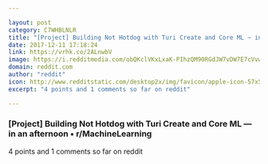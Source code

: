 ```yaml
---

layout: post
category: C7WHBLNLR
title: "[Project] Building Not Hotdog with Turi Create and Core ML — in an afternoon • r/MachineLearning"
date: 2017-12-11 17:18:24
link: https://vrhk.co/2ALnwbV
image: https://i.redditmedia.com/obQKclVKxLxaK-PIhzQM90RGdJW7vDW7E7cVvwo4w4A.jpg?w=320&s=d98c41668f8d240b61631cf5f4033866
domain: reddit.com
author: "reddit"
icon: http://www.redditstatic.com/desktop2x/img/favicon/apple-icon-57x57.png
excerpt: "4 points and 1 comments so far on reddit"

---
```


### [Project] Building Not Hotdog with Turi Create and Core ML — in an afternoon • r/MachineLearning

4 points and 1 comments so far on reddit
